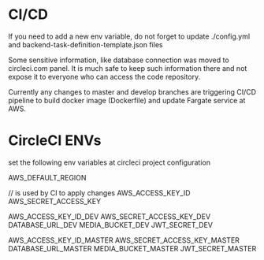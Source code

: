 # CI/CD

If you need to add a new env variable, do not forget to update ./config.yml and backend-task-definition-template.json files

Some sensitive information, like database connection was moved to circleci.com panel.
It is much safe to keep such information there and not expose it to everyone who can access the code repository.

Currently any changes to master and develop branches are triggering CI/CD pipeline to build docker image (Dockerfile) and update Fargate service at AWS.

# CircleCI ENVs

set the following env variables at circleci project configuration

AWS_DEFAULT_REGION

// is used by CI to apply changes
AWS_ACCESS_KEY_ID
AWS_SECRET_ACCESS_KEY

AWS_ACCESS_KEY_ID_DEV
AWS_SECRET_ACCESS_KEY_DEV
DATABASE_URL_DEV
MEDIA_BUCKET_DEV
JWT_SECRET_DEV

AWS_ACCESS_KEY_ID_MASTER
AWS_SECRET_ACCESS_KEY_MASTER
DATABASE_URL_MASTER
MEDIA_BUCKET_MASTER
JWT_SECRET_MASTER